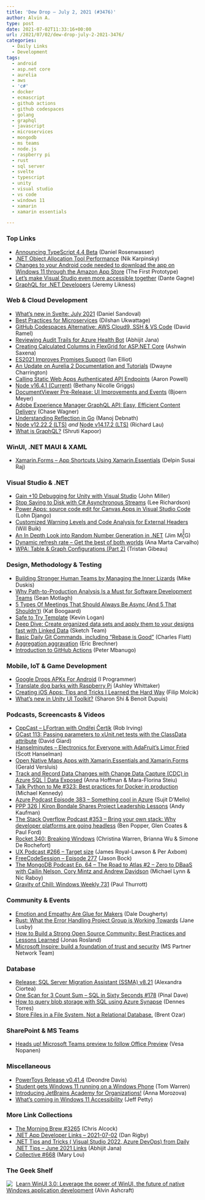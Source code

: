 ```yaml
---
title: 'Dew Drop – July 2, 2021 (#3476)'
author: Alvin A.
type: post
date: 2021-07-02T11:33:16+00:00
url: /2021/07/02/dew-drop-july-2-2021-3476/
categories:
  - Daily Links
  - Development
tags:
  - android
  - asp.net core
  - aurelia
  - aws
  - 'c#'
  - docker
  - ecmascript
  - github actions
  - github codespaces
  - golang
  - graphql
  - javascript
  - microservices
  - mongodb
  - ms teams
  - node.js
  - raspberry pi
  - rust
  - sql server
  - svelte
  - typescript
  - unity
  - visual studio
  - vs code
  - windows 11
  - xamarin
  - xamarin essentials

---
```

### <a name="top"></a>Top Links

  * <a href="https://devblogs.microsoft.com/typescript/announcing-typescript-4-4-beta/?WT.mc_id=DOP-MVP-4025064" target="_blank" rel="noopener">Announcing TypeScript 4.4 Beta</a> (Daniel Rosenwasser)
  * <a href="https://devblogs.microsoft.com/visualstudio/net-object-allocation-tool-performance/?WT.mc_id=DOP-MVP-4025064" target="_blank" rel="noopener">.NET Object Allocation Tool Performance</a> (Nik Karpinsky)
  * <a href="https://prototypemakers.medium.com/changes-to-your-android-code-needed-to-download-the-app-on-windows-11-through-the-amazon-app-store-da5a87f94bff?source=rss-f82e8a07929a------2" target="_blank" rel="noopener">Changes to your Android code needed to download the app on Windows 11 through the Amazon App Store</a> (The First Prototype)
  * <a href="https://devblogs.microsoft.com/visualstudio/lets-make-visual-studio-even-more-accessible-together/?WT.mc_id=DOP-MVP-4025064" target="_blank" rel="noopener">Let’s make Visual Studio even more accessible together</a> (Dante Gagne)
  * <a href="https://blog.jeremylikness.com/blog/graphql-for-dotnet-developers/" target="_blank" rel="noopener">GraphQL for .NET Developers</a> (Jeremy Likness)



### <a name="web"></a>Web & Cloud Development

  * <a href="https://svelte.dev/blog/whats-new-in-svelte-july-2021" target="_blank" rel="noopener">What&#8217;s new in Svelte: July 2021</a> (Daniel Sandoval)
  * <a href="https://medium.com/geekculture/best-practices-for-microservices-aad94b20497b" target="_blank" rel="noopener">Best Practices for Microservices</a> (Dilshan Ukwattage)
  * <a href="https://visualstudiomagazine.com/articles/2021/07/01/aws-vscode.aspx" target="_blank" rel="noopener">GitHub Codespaces Alternative: AWS Cloud9, SSH & VS Code</a> (David Ramel)
  * <a href="https://dailydotnettips.com/reviewing-audit-trails-for-azure-health-bot/" target="_blank" rel="noopener">Reviewing Audit Trails for Azure Health Bot</a> (Abhijit Jana)
  * <a href="https://www.grapecity.com/blogs/creating-calculated-columns-in-flexgrid-for-aspnet-core" target="_blank" rel="noopener">Creating Calculated Columns in FlexGrid for ASP.NET Core</a> (Ashwin Saxena)
  * <a href="http://www.i-programmer.info/news/167-javascript/14685-es2021-improves-promises-support-.html" target="_blank" rel="noopener">ES2021 Improves Promises Support</a> (Ian Elliot)
  * <a href="http://aurelia.io/blog/2021/7/1/an-update-on-aurelia-2-documentation-and-tutorials" target="_blank" rel="noopener">An Update on Aurelia 2 Documentation and Tutorials</a> (Dwayne Charrington)
  * <a href="https://dev.to/azure/calling-static-web-apps-authenticated-api-endpoints-5djd" target="_blank" rel="noopener">Calling Static Web Apps Authenticated API Endpoints</a> (Aaron Powell)
  * <a href="https://nodejs.org/en/blog/release/v16.4.1" target="_blank" rel="noopener">Node v16.4.1 (Current)</a> (Bethany Nicolle Griggs)
  * <a href="https://www.textcontrol.com/blog/2021/07/01/documentviewer-pre-release-ui-improvements-and-events/" target="_blank" rel="noopener">DocumentViewer Pre-Release: UI Improvements and Events</a> (Bjoern Meyer)
  * <a href="https://medium.com/adobetech/adobe-experience-manager-graphql-api-easy-efficient-content-delivery-b3c2579b5d4d?source=rss----9342990108af---4" target="_blank" rel="noopener">Adobe Experience Manager GraphQL API: Easy, Efficient Content Delivery</a> (Chase Wagner)
  * <a href="https://www.developer.com/languages/reflection-in-go/" target="_blank" rel="noopener">Understanding Reflection in Go</a> (Manoj Debnath)
  * <a href="https://nodejs.org/en/blog/release/v12.22.2" target="_blank" rel="noopener">Node v12.22.2 (LTS)</a> _and_ <a href="https://nodejs.org/en/blog/release/v14.17.2" target="_blank" rel="noopener">Node v14.17.2 (LTS)</a> (Richard Lau)
  * <a href="https://dev.to/shrutikapoor08/what-is-graphql-hj5" target="_blank" rel="noopener">What is GraphQL?</a> (Shruti Kapoor)



### <a name="silverlight"></a>WinUI, .NET MAUI & XAML

  * <a href="https://xamarinmonkeys.blogspot.com/2021/07/xamarinforms-app-shortcuts-using.html" target="_blank" rel="noopener">Xamarin.Forms &#8211; App Shortcuts Using Xamarin.Essentials</a> (Delpin Susai Raj)



### <a name="dotnet"></a>Visual Studio & .NET

  * <a href="https://devblogs.microsoft.com/visualstudio/gain-10-debugging-for-unity-with-visual-studio/?WT.mc_id=DOP-MVP-4025064" target="_blank" rel="noopener">Gain +10 Debugging for Unity with Visual Studio</a> (John Miller)
  * <a href="http://www.leerichardson.com/2021/07/csharp-asynchronous-streams.html" target="_blank" rel="noopener">Stop Saving to Disk with C# Asynchronous Streams</a> (Lee Richardson)
  * <a href="https://techcommunity.microsoft.com/t5/microsoft-365-pnp-blog/power-apps-source-code-edit-for-canvas-apps-in-visual-studio/ba-p/2465857?WT.mc_id=DOP-MVP-4025064" target="_blank" rel="noopener">Power Apps: source code edit for Canvas Apps in Visual Studio Code</a> (Lohn Django)
  * <a href="https://devblogs.microsoft.com/cppblog/customized-warning-levels-and-code-analysis-for-external-headers/?WT.mc_id=DOP-MVP-4025064" target="_blank" rel="noopener">Customized Warning Levels and Code Analysis for External Headers</a> (Will Buik)
  * <a href="https://blogs.siliconorchid.com/post/coding-inspiration/randomness-in-dotnet/" target="_blank" rel="noopener">An In Depth Look into Random Number Generation in .NET</a> (Jim Mc̮̑̑̑͒G)
  * <a href="https://devblogs.microsoft.com/directx/dynamic-refresh-rate/?WT.mc_id=DOP-MVP-4025064" target="_blank" rel="noopener">Dynamic refresh rate – Get the best of both worlds</a> (Ana Marta Carvalho)
  * <a href="https://devblogs.microsoft.com/performance-diagnostics/wpa-table-graph-configurations-part-2/?WT.mc_id=DOP-MVP-4025064" target="_blank" rel="noopener">WPA: Table & Graph Configurations (Part 2)</a> (Tristan Gibeau)



### <a name="design"></a>Design, Methodology & Testing

  * <a href="https://www.infoq.com/articles/human-teams-managing-inner-lizard/?utm_campaign=infoq_content&utm_source=infoq&utm_medium=feed&utm_term=global" target="_blank" rel="noopener">Building Stronger Human Teams by Managing the Inner Lizards</a> (Mike Duskis)
  * <a href="https://tanzu.vmware.com/content/home-page/why-path-to-production-analysis-software-development-teams" target="_blank" rel="noopener">Why Path-to-Production Analysis Is a Must for Software Development Teams</a> (Sean Motlagh)
  * <a href="https://blog.trello.com/meetings-that-should-always-be-async" target="_blank" rel="noopener">5 Types Of Meetings That Should Always Be Async (And 5 That Shouldn’t)</a> (Kat Boogaard)
  * <a href="https://www.aligneddev.net/blog/2021/safe-to-try-template/" target="_blank" rel="noopener">Safe to Try Template</a> (Kevin Logan)
  * <a href="https://www.sketch.com/blog/2021/07/01/instantly-add-realistic-data-to-your-designs-with-linked-data/" target="_blank" rel="noopener">Deep Dive: Create organized data sets and apply them to your designs fast with Linked Data</a> (Sketch Team)
  * <a href="https://www.softwaremeadows.com/posts/basic_daily_git_commands__including_rebase_is_good" target="_blank" rel="noopener">Basic Daily Git Commands, including &#8220;Rebase is Good&#8221;</a> (Charles Flatt)
  * <a href="https://imwrightshardcode.com/2021/07/aggregation-aggravation/" target="_blank" rel="noopener">Aggregation aggravation</a> (Eric Brechner)
  * <a href="https://www.telerik.com/blogs/introduction-github-actions" target="_blank" rel="noopener">Introduction to GitHub Actions</a> (Peter Mbanugo)



### <a name="mobile"></a>Mobile, IoT & Game Development

  * <a href="http://www.i-programmer.info/news/193-android/14684-google-drops-apks-for-android.html" target="_blank" rel="noopener">Google Drops APKs For Android</a> (I Programmer)
  * <a href="https://www.raspberrypi.org/blog/translate-dog-barks-with-raspberry-pi/" target="_blank" rel="noopener">Translate dog barks with Raspberry Pi</a> (Ashley Whittaker)
  * <a href="https://hackernoon.com/creating-ios-apps-tips-and-tricks-i-learned-the-hard-way-uk2z3704?source=rss" target="_blank" rel="noopener">Creating iOS Apps: Tips and Tricks I Learned the Hard Way</a> (Filip Molcik)
  * <a href="https://blog.unity.com/technology/whats-new-in-ui-toolkit" target="_blank" rel="noopener">What’s new in Unity UI Toolkit?</a> (Sharon Shi & Benoit Dupuis)



### <a name="podcasts"></a>Podcasts, Screencasts & Videos

  * <a href="https://cppcast.libsyn.com/lfortran-with-ondej-ertk" target="_blank" rel="noopener">CppCast &#8211; LFortran with Ondřej Čertík</a> (Rob Irving)
  * <a href="https://www.DavidGiard.com/2021/07/01/GCast113PassingParametersToXUnitnetTestsWithTheClassDataAttribute.aspx" target="_blank" rel="noopener">GCast 113: Passing parameters to xUnit.net tests with the ClassData attribute</a> (David Giard)
  * <a href="https://www.hanselminutes.com/795/electronics-for-everyone-with-adafruits-limor-fried" target="_blank" rel="noopener">Hanselminutes &#8211; Electronics for Everyone with AdaFruit&#8217;s Limor Fried</a> (Scott Hanselman)
  * <a href="https://www.youtube.com/watch?v=JVpYYgNJgTI" target="_blank" rel="noopener">Open Native Maps Apps with Xamarin.Essentials and Xamarin.Forms</a> (Gerald Versluis)
  * <a href="https://channel9.msdn.com/Shows/Data-Exposed/Track-and-Record-Data-Changes-with-Change-Data-Capture-CDC-in-Azure-SQL?WT.mc_id=DOP-MVP-4025064" target="_blank" rel="noopener">Track and Record Data Changes with Change Data Capture (CDC) in Azure SQL | Data Exposed</a> (Anna Hoffman & Mara-Florina Steiu)
  * <a href="https://talkpython.fm/episodes/show/323/best-practices-for-docker-in-production" target="_blank" rel="noopener">Talk Python to Me #323: Best practices for Docker in production</a> (Michael Kennedy)
  * <a href="http://azpodcast.azurewebsites.net/post/Episode-383-Something-cool-in-Azure" target="_blank" rel="noopener">Azure Podcast Episode 383 &#8211; Something cool in Azure</a> (Sujit D&#8217;Mello)
  * <a href="https://peopleandprojectspodcast.libsyn.com/ppp-326-kiron-bondale-shares-project-leadership-lessons" target="_blank" rel="noopener">PPP 326 | Kiron Bondale Shares Project Leadership Lessons</a> (Andy Kaufman)
  * <a href="https://stackoverflow.blog/2021/07/02/podcast-353-shopify-headless-liquid-api-glen-coates/" target="_blank" rel="noopener">The Stack Overflow Podcast #353 &#8211; Bring your own stack: Why developer platforms are going headless</a> (Ben Popper, Glen Coates & Paul Ford)
  * <a href="http://relay.fm/rocket/340" target="_blank" rel="noopener">Rocket 340: Breaking Windows</a> (Christina Warren, Brianna Wu & Simone De Rochefort)
  * <a href="https://uxpodcast.com/266-target-size/" target="_blank" rel="noopener">UX Podcast #266 &#8211; Target size</a> (James Royal-Lawson & Per Axbom)
  * <a href="http://www.youtube.com/watch?v=fs2gQH3WH2Q" target="_blank" rel="noopener">FreeCodeSession &#8211; Episode 277</a> (Jason Bock)
  * <a href="https://mongodb.libsyn.com/ep-64-the-road-to-atlas-2-zero-to-dbaas-with-cailin-nelson-cory-mintz-and-andrew-davidson" target="_blank" rel="noopener">The MongoDB Podcast Ep. 64 &#8211; The Road to Atlas #2 &#8211; Zero to DBaaS with Cailin Nelson, Cory Mintz and Andrew Davidson</a> (Michael Lynn & Nic Raboy)
  * <a href="https://www.thurrott.com/podcasts/windows-weekly/252831/gravity-of-chill-windows-weekly-731" target="_blank" rel="noopener">Gravity of Chill: Windows Weekly 731</a> (Paul Thurrott)



### <a name="events"></a>Community & Events

  * <a href="http://feedproxy.google.com/~r/makezineonline/~3/ziJuljIYt6k/" target="_blank" rel="noopener">Emotion and Empathy Are Glue for Makers</a> (Dale Dougherty)
  * <a href="https://blog.rust-lang.org/inside-rust/2021/07/01/What-the-error-handling-project-group-is-working-towards.html" target="_blank" rel="noopener">Rust: What the Error Handling Project Group is Working Towards</a> (Jane Lusby)
  * <a href="https://tanzu.vmware.com/content/home-page/how-to-build-strong-open-source-community-best-practices-lessons-learned" target="_blank" rel="noopener">How to Build a Strong Open Source Community: Best Practices and Lessons Learned</a> (Jonas Rosland)
  * <a href="https://blogs.partner.microsoft.com/mpn/microsoft-inspire-build-a-foundation-of-trust-and-security/" target="_blank" rel="noopener">Microsoft Inspire: build a foundation of trust and security</a> (MS Partner Network Team)



### <a name="sql"></a>Database

  * <a href="https://techcommunity.microsoft.com/t5/microsoft-data-migration/release-sql-server-migration-assistant-ssma-v8-21/ba-p/2508124?WT.mc_id=DOP-MVP-4025064" target="_blank" rel="noopener">Release: SQL Server Migration Assistant (SSMA) v8.21</a> (Alexandra Ciortea)
  * <a href="https://blog.sqlauthority.com/2021/07/02/one-scan-for-3-count-sum-sql-in-sixty-seconds-178/?utm_source=rss&utm_medium=rss&utm_campaign=one-scan-for-3-count-sum-sql-in-sixty-seconds-178" target="_blank" rel="noopener">One Scan for 3 Count Sum – SQL in Sixty Seconds #178</a> (Pinal Dave)
  * <a href="https://www.red-gate.com/simple-talk/cloud/azure/query-blob-storage-sql-using-azure-synapse/" target="_blank" rel="noopener">How to query blob storage with SQL using Azure Synapse</a> (Dennes Torres)
  * <a href="http://feedproxy.google.com/~r/BrentOzar-SqlServerDba/~3/Bf6V0_jnElg/" target="_blank" rel="noopener">Store Files in a File System, Not a Relational Database.</a> (Brent Ozar)



### <a name="sp"></a>SharePoint & MS Teams

  * <a href="https://myteamsday.com/2021/07/02/teams-preview/" target="_blank" rel="noopener">Heads up! Microsoft Teams preview to follow Office Preview</a> (Vesa Nopanen)



### <a name="misc"></a>Miscellaneous

  * <a href="https://github.com/microsoft/PowerToys/releases/tag/v0.41.4" target="_blank" rel="noopener">PowerToys Release v0.41.4</a> (Deondre Davis)
  * <a href="https://www.theverge.com/2021/7/1/22558999/microsoft-windows-11-windows-phone-port-developer-engineer" target="_blank" rel="noopener">Student gets Windows 11 running on a Windows Phone</a> (Tom Warren)
  * <a href="https://blog.jetbrains.com/education/2021/07/01/jetbrains-academy-for-organizations/" target="_blank" rel="noopener">Introducing JetBrains Academy for Organizations!</a> (Anna Morozova)
  * <a href="https://blogs.windows.com/windowsexperience/2021/07/01/whats-coming-in-windows-11-accessibility/?WT.mc_id=WD-MVP-4025064" target="_blank" rel="noopener">What’s coming in Windows 11 Accessibility</a> (Jeff Petty)



### <a name="links"></a>More Link Collections

  * <a href="http://feedproxy.google.com/~r/ReflectivePerspective/~3/YCqpNyeeoYE/" target="_blank" rel="noopener">The Morning Brew #3265</a> (Chris Alcock)
  * <a href="https://links.danrigby.com/2021/07/app-developer-links-2021-07-02/" target="_blank" rel="noopener">.NET App Developer Links &#8211; 2021-07-02</a> (Dan Rigby)
  * <a href="https://abhijitjana.net/2021/07/01/net-tips-and-tricks-visual-studio-2022-azure-devops-from-daily-net-tips-june-2021-links/" target="_blank" rel="noopener">.NET Tips and Tricks ( Visual Studio 2022, Azure DevOps) from Daily .NET Tips – June 2021 Links</a> (Abhijit Jana)
  * <a href="http://feedproxy.google.com/~r/tympanus/~3/diOZWwAhHEs/" target="_blank" rel="noopener">Collective #668</a> (Mary Lou)



### <a name="shelf"></a>The Geek Shelf

<a href="https://www.amazon.com/dp/1800208669/" target="_blank" rel="noopener"><img decoding="async" align="left" style="margin: 0px 5px 0px 0px; border: 0px currentcolor; border-image: none; float: left; display: inline; background-image: none;" src="https://m.media-amazon.com/images/I/41Z9lMC71WL._SS135_.jpg" border="0" /></a>&nbsp;<a href="https://www.amazon.com/dp/1800208669/" target="_blank" rel="noopener">Learn WinUI 3.0: Leverage the power of WinUI, the future of native Windows application development</a> (Alvin Ashcraft)